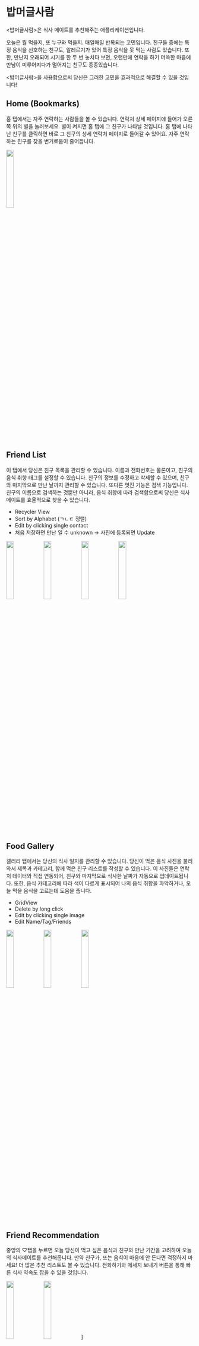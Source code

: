 # 밥머글사람

<밥머글사람>은 식사 메이트를 추천해주는 애플리케이션입니다.

오늘은 뭘 먹을지, 또 누구와 먹을지. 매일매일 반복되는 고민입니다.
친구들 중에는 특정 음식을 선호하는 친구도, 알레르기가 있어 특정 음식을 못 먹는 사람도 있습니다.
또한, 만난지 오래되어 시기를 한 두 번 놓치다 보면, 오랜만에 연락을 하기 머쓱한 마음에 만남이 미루어지다가 멀어지는 친구도 종종있습니다.

<밥머글사람>을 사용함으로써 당신은 그러한 고민을 효과적으로 해결할 수 있을 것입니다!

## Home (Bookmarks)

홈 탭에서는 자주 연락하는 사람들을 볼 수 있습니다.
연락처 상세 페이지에 들어가 오른쪽 위의 별을 눌러보세요. 별이 켜지면 홈 탭에 그 친구가 나타날 것입니다.
홈 탭에 나타난 친구를 클릭하면 바로 그 친구의 상세 연락처 페이지로 들어갈 수 있어요.
자주 연락하는 친구를 찾을 번거로움이 줄어듭니다.

<img width="20%" src="https://user-images.githubusercontent.com/52152015/177315841-9ccd08da-2dfd-48ca-b97d-267d42bdb0b4.jpg" />

## Friend List

이 탭에서 당신은 친구 목록을 관리할 수 있습니다.
이름과 전화번호는 물론이고, 친구의 음식 취향 태그를 설정할 수 있습니다.
친구의 정보를 수정하고 삭제할 수 있으며, 친구와 마지막으로 만난 날까지 관리할 수 있습니다.
또다른 멋진 기능은 검색 기능입니다. 친구의 이름으로 검색하는 것뿐만 아니라, 음식 취향에 따라 검색함으로써 당신은 식사 메이트를 효율적으로 찾을 수 있습니다.
- Recycler View
- Sort by Alphabet (ㄱㄴㄷ 정렬)
- Edit by clicking single contact
- 처음 저장하면 만난 일 수 unknown -> 사진에 등록되면 Update

<img width="20%" src="https://user-images.githubusercontent.com/52152015/177315870-7fa8f097-2980-4adc-aeae-3a054efd8aae.jpg" /><img width="20%" src="https://user-images.githubusercontent.com/52152015/177315895-0b9a31d4-d5c9-4ddb-9dff-468850337d7e.jpg" /><img width="20%" src="https://user-images.githubusercontent.com/52152015/177315907-d2e7ba68-5c20-4ce2-8d34-1a69c7e69070.jpg" /><img width="20%" src="https://user-images.githubusercontent.com/52152015/177315920-1bd2d538-f2bb-47e1-bfd9-410fab268bc5.jpg" />

## Food Gallery

갤러리 탭에서는 당신의 식사 일지를 관리할 수 있습니다.
당신이 먹은 음식 사진을 불러와서 제목과 카테고리, 함께 먹은 친구 리스트를 작성할 수 있습니다.
이 사진들은 연락처 데이터와 직접 연동되어, 친구와 마지막으로 식사한 날짜가 자동으로 업데이트됩니다. 또한, 음식 카테고리에 따라 색이 다르게 표시되어 나의 음식 취향을 파악하거나, 오늘 먹을 음식을 고르는데 도움을 줍니다.
- GridView
- Delete by long click
- Edit by clicking single image
- Edit Name/Tag/Friends

<img width="20%" src="https://user-images.githubusercontent.com/52152015/177315928-b68b9616-2776-4074-a776-46f6fb0d6494.jpg" /><img width="20%" src="https://user-images.githubusercontent.com/52152015/177315937-09b01a52-e84d-4552-b993-02922d442272.jpg" /><img width="20%" src="https://user-images.githubusercontent.com/52152015/177315951-816d5d5b-c548-44a9-9849-7096068cb34c.jpg" />

## Friend Recommendation

중앙의 ♡탭을 누르면 오늘 당신이 먹고 싶은 음식과 친구와 만난 기간을 고려하여 오늘의 식사메이트를 추천해줍니다. 만약 친구가, 또는 음식이 마음에 안 든다면 걱정하지 마세요! 더 많은 추천 리스트도 볼 수 있습니다. 전화하기와 메세지 보내기 버튼을 통해 빠른 식사 약속도 잡을 수 있을 것입니다.

<img width="20%" src="https://user-images.githubusercontent.com/52152015/177315966-cfcbf819-74d0-4f0a-9f78-f740b04ab514.jpg" /><img width="20%" src="https://user-images.githubusercontent.com/52152015/177315975-18511001-b94a-4e73-818b-68965d233def.jpg" />]

## UI

<img width="25%" src="https://user-images.githubusercontent.com/56427889/177277384-f3244097-6f57-4e6c-8d31-7e19f24d708d.png"/> <img width="10%" src="https://user-images.githubusercontent.com/56427889/177277031-e675e6ba-a44e-4eb0-b126-dfde1649f3f1.png"/>

<밥머글사람>의 스플래시 화면, 로고, 전체적인 UI입니다.

### Author

[고려대학교 19학번 이성진](https://github.com/mobius29)

[KAIST 18학번 김주연](https://github.com/editadiary)

